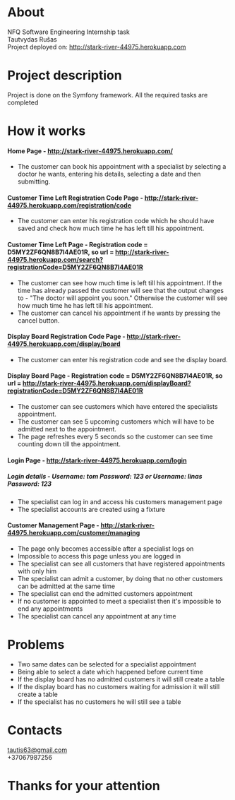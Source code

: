 # About
NFQ Software Engineering Internship task\
Tautvydas Rušas\
Project deployed on: http://stark-river-44975.herokuapp.com

# Project description
Project is done on the Symfony framework. All the required tasks are completed

# How it works


#### Home Page - http://stark-river-44975.herokuapp.com/
- The customer can book his appointment with a specialist by selecting a doctor he wants, entering his details, selecting a date and then submitting.
#### Customer Time Left Registration Code Page - http://stark-river-44975.herokuapp.com/registration/code
- The customer can enter his registration code which he should have saved and check how much time he has left till his appointment.
#### Customer Time Left Page - Registration code =   D5MY2ZF6QN8B7I4AE01R, so url = http://stark-river-44975.herokuapp.com/search?registrationCode=D5MY2ZF6QN8B7I4AE01R
- The customer can see how much time is left till his appointment. If the time has already passed the customer will see that the output changes to - "The doctor will appoint you soon."
Otherwise the customer will see how much time he has left till his appointment.
- The customer can cancel his appointment if he wants by pressing the cancel button.
#### Display Board Registration Code Page - http://stark-river-44975.herokuapp.com/display/board
- The customer can enter his registration code and see the display board.
#### Display Board Page - Registration code =   D5MY2ZF6QN8B7I4AE01R, so url = http://stark-river-44975.herokuapp.com/displayBoard?registrationCode=D5MY2ZF6QN8B7I4AE01R
- The customer can see customers which have entered the specialists appointment.
- The customer can see 5 upcoming customers which will have to be admitted next to the appointment.
- The page refreshes every 5 seconds so the customer can see time counting down till the appointment.
#### Login Page - http://stark-river-44975.herokuapp.com/login 
##### Login details - Username: tom  Password: 123 or Username: linas Password: 123
- The specialist can log in and access his customers management page
- The specialist accounts are created using a fixture
#### Customer Management Page - http://stark-river-44975.herokuapp.com/customer/managing
- The page only becomes accessible after a specialist logs on
- Impossible to access this page unless you are logged in
- The specialist can see all customers that have registered appointments with only him
- The specialist can admit a customer, by doing that no other customers can be admitted at the same time
- The specialist can end the admitted customers appointment
- If no customer is appointed to meet a specialist then it's impossible to end any appointments
- The specialist can cancel any appointment at any time

# Problems
- Two same dates can be selected for a specialist appointment
- Being able to select a date which happened before current time
- If the display board has no admitted customers it will still create a table
- If the display board has no customers waiting for admission it will still create a table
- If the specialist has no customers he will still see a table

# Contacts
tautis63@gmail.com\
+37067987256

# Thanks for your attention
